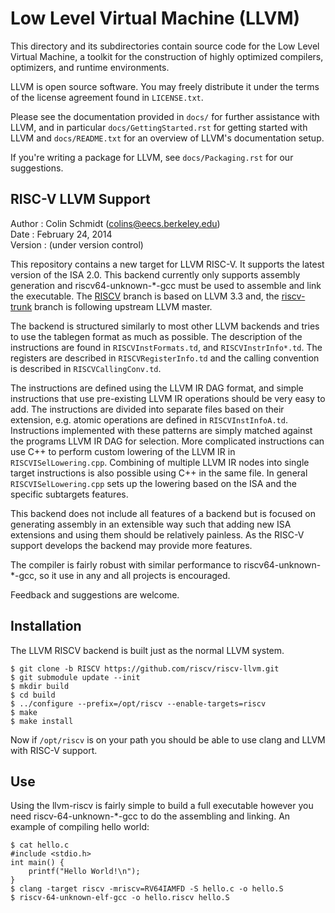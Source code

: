 Low Level Virtual Machine (LLVM)
======================================================

This directory and its subdirectories contain source code for the Low Level
Virtual Machine, a toolkit for the construction of highly optimized compilers,
optimizers, and runtime environments.

LLVM is open source software. You may freely distribute it under the terms of
the license agreement found in `LICENSE.txt`.

Please see the documentation provided in `docs/` for further
assistance with LLVM, and in particular `docs/GettingStarted.rst` for getting
started with LLVM and `docs/README.txt` for an overview of LLVM's
documentation setup.

If you're writing a package for LLVM, see `docs/Packaging.rst` for our
suggestions.


RISC-V LLVM Support
--------------------------------------------------------

Author  : Colin Schmidt (colins@eecs.berkeley.edu)  
Date    : February 24, 2014  
Version : (under version control)  


This repository contains a new target for LLVM RISC-V. It supports the latest
version of the ISA 2.0. This backend currently only supports assembly generation
and riscv64-unknown-\*-gcc must be used to assemble and link the executable. The
[RISCV](https://github.com/riscv/riscv-llvm/tree/RISCV) branch is based on LLVM 3.3 and, the 
[riscv-trunk](https://github.com/riscv/riscv-llvm/tree/riscv-trunk) branch is following upstream LLVM master.

The backend is structured similarly to most other LLVM backends and tries to use 
the tablegen format as much as possible. The description of the instructions
are found in `RISCVInstFormats.td`, and `RISCVInstrInfo*.td`. The registers are 
described in `RISCVRegisterInfo.td` and the calling convention is described in
`RISCVCallingConv.td`.

The instructions are defined using the LLVM IR DAG format, and simple 
instructions that use pre-existing LLVM IR operations should be very easy to
add. The instructions are divided into separate files based on their extension,
e.g. atomic operations are defined in `RISCVInstInfoA.td`. Instructions 
implemented with these patterns are simply matched against the programs LLVM IR
DAG for selection. More complicated instructions can use C++ to perform custom
lowering of the LLVM IR in `RISCVISelLowering.cpp`. Combining of multiple LLVM IR
nodes into single target instructions is also possible using C++ in
the same file. In general `RISCVISelLowering.cpp` sets up the lowering based on
the ISA and the specific subtargets features. 

This backend does not include all features of a backend but is focused on 
generating assembly in an extensible way such that adding new ISA extensions
and using them should be relatively painless. As the RISC-V support develops
the backend may provide more features.

The compiler is fairly robust with similar performance to riscv64-unknown-\*-gcc, so it use
in any and all projects is encouraged.

Feedback and suggestions are welcome.

Installation
------------------------------------------------------------------

The LLVM RISCV backend is built just as the normal LLVM system.

	$ git clone -b RISCV https://github.com/riscv/riscv-llvm.git
	$ git submodule update --init
	$ mkdir build
	$ cd build
	$ ../configure --prefix=/opt/riscv --enable-targets=riscv
	$ make
	$ make install

Now if `/opt/riscv` is on your path you should be able to use clang and LLVM with
RISC-V support.

Use
--------------------------------------------------------------------

Using the llvm-riscv is fairly simple to build a full executable however you
need riscv-64-unknown-\*-gcc to do the assembling and linking. An example of compiling hello
world:

	$ cat hello.c
	#include <stdio.h>
	int main() {
    	printf("Hello World!\n");
	}
	$ clang -target riscv -mriscv=RV64IAMFD -S hello.c -o hello.S
	$ riscv-64-unknown-elf-gcc -o hello.riscv hello.S

